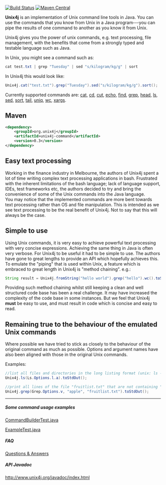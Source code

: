[![Build Status](https://travis-ci.org/tools4j/unix4j.svg?branch=master)](https://travis-ci.org/tools4j/unix4j)
[![Maven Central](https://maven-badges.herokuapp.com/maven-central/org.unix4j/unix4j-command/badge.svg)](https://maven-badges.herokuapp.com/maven-central/org.unix4j/unix4j-command)

<b>Unix4j</b> is an implementation of Unix command line tools in Java. You can use the commands that you know from Unix in a Java program---you can pipe the results of one command to another as you know it from Unix.

Unix4j gives you the power of unix commands, e.g. text processing, file management, with the benefits that come from a strongly typed and testable language such as Java.

In Unix, you might see a command such as:
```java
cat test.txt | grep "Tuesday" | sed "s/kilogram/kg/g" | sort 
```

In Unix4j this would look like:
```java
Unix4j.cat("test.txt").grep("Tuesday").sed("s/kilogram/kg/g").sort();
```

Currently supported commands are: 
[cat](http://www.unix4j.org/javadoc/org/unix4j/unix/Cat.html),
[cd](http://www.unix4j.org/javadoc/org/unix4j/unix/Cd.html),
[cut](http://www.unix4j.org/javadoc/org/unix4j/unix/Cut.html),
[echo](http://www.unix4j.org/javadoc/org/unix4j/unix/Echo.html),
[find](http://www.unix4j.org/javadoc/org/unix4j/unix/Find.html),
[grep](http://www.unix4j.org/javadoc/org/unix4j/unix/Grep.html),
[head](http://www.unix4j.org/javadoc/org/unix4j/unix/Head.html),
[ls](http://www.unix4j.org/javadoc/org/unix4j/unix/Ls.html),
[sed](http://www.unix4j.org/javadoc/org/unix4j/unix/Sed.html),
[sort](http://www.unix4j.org/javadoc/org/unix4j/unix/Sort.html),
[tail](http://www.unix4j.org/javadoc/org/unix4j/unix/Tail.html),
[uniq](http://www.unix4j.org/javadoc/org/unix4j/unix/Uniq.html),
[wc](http://www.unix4j.org/javadoc/org/unix4j/unix/Wc.html),
[xargs](http://www.unix4j.org/javadoc/org/unix4j/unix/Xargs.html).

## Maven ##
```xml
<dependency>
	<groupId>org.unix4j</groupId>
	<artifactId>unix4j-command</artifactId>
	<version>0.3</version>
</dependency>
```

## Easy text processing ##
Working in the finance industry in Melbourne, the authors of Unix4j spent a lot of time writing complex text processing applications in bash.  Frustrated with the inherent limitations of the bash language; lack of language support, IDEs, test frameworks etc, the authors decided to try and bring the convenience of some of the Unix commands into the Java language.
<br />
You may notice that the implemented commands are more bent towards text processing rather than OS and file manipulation.  This is intended as we see text processing to be the real benefit of Unix4j.  Not to say that this will always be the case.

## Simple to use ##
Using Unix commands, it is very easy to achieve powerful text processing with very concise expressions.  Achieving the same thing in Java is often very verbose. For Unix4j to be useful it had to be simple to use.  The authors have gone to great lengths to provide an API which hopefully achieves this.
<br />
To emulate the "piping" that is used within Unix, a feature which is embraced to great length in Unix4j is "method chaining". e.g.:
```java
String result = Unix4j.fromString("hello world").grep("hello").wc().toStringResult();
```
Providing such method chaining whilst still keeping a clean and well structured code base has been a real challenge.  It may have increased the complexity of the code base in some instances.  But we feel that Unix4j <b>must</b> be easy to use, and must result in code which is concise and easy to read.

## Remaining true to the behaviour of the emulated Unix commands ##
Where possible we have tried to stick as closely to the behaviour of the original command as much as possible.  Options and argument names have also been aligned with those in the original Unix commands.

Examples:
```java
//list all files and directories in the long listing format (unix: ls -la)
Unix4j.ls(Ls.Options.l.a).toStdOut();

//print all lines of the file "fruitlist.txt" that are not containing "apple" (unix: grep -v apple fruitlist.txt)
Unix4j.grep(Grep.Options.v, "apple", "fruitlist.txt").toStdOut();
```


---

##### Some command usage examples
[CommandBuilderTest.java](https://github.com/tools4j/unix4j/blob/master/unix4j-core/unix4j-command/src/test/java/org/unix4j/builder/CommandBuilderTest.java)

[ExampleTest.java](https://github.com/tools4j/unix4j/blob/master/unix4j-examples/src/test/java/org/unix4j/example/ExampleTest.java)

##### FAQ
[Questions & Answers](https://github.com/tools4j/unix4j/issues?utf8=%E2%9C%93&q=is%3Aissue+label%3Aquestion)

##### API Javadoc
http://www.unix4j.org/javadoc/index.html
